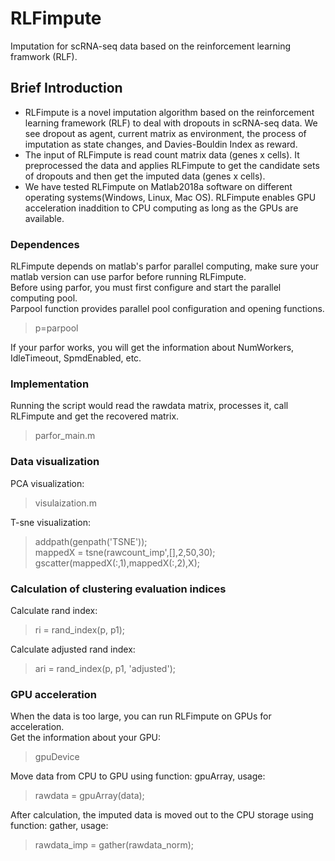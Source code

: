 # RLFimpute
Imputation for scRNA-seq data based on the reinforcement learning framwork (RLF).

## Brief Introduction
- RLFimpute is a novel imputation algorithm based on the reinforcement learning framework (RLF) to deal with dropouts in scRNA-seq data. We see dropout as agent, current matrix as environment, the process of imputation as state changes, and Davies-Bouldin Index as reward.<br/>
- The input of RLFimpute is read count matrix data (genes x cells). It preprocessed the data and applies RLFimpute to get the candidate sets of dropouts and then get the imputed data (genes x cells).<br/>
- We have tested RLFimpute on Matlab2018a software on different operating systems(Windows, Linux, Mac OS). RLFimpute enables GPU acceleration inaddition to CPU computing as long as the GPUs are available.<br/>

### Dependences
RLFimpute depends on matlab's parfor parallel computing, make sure your matlab version can use parfor before running RLFimpute.<br/>
Before using parfor, you must first configure and start the parallel computing pool. <br/>
Parpool function provides parallel pool configuration and opening functions.<br/>
> p=parpool

If your parfor works, you will get the information about NumWorkers, IdleTimeout, SpmdEnabled, etc.

### Implementation
Running the script would read the rawdata matrix, processes it, call RLFimpute and get the recovered matrix.<br/>
> parfor_main.m

### Data visualization
PCA visualization:<br/>
> visulaization.m

T-sne visualization:<br/>
> addpath(genpath('TSNE'));<br/>
> mappedX = tsne(rawcount_imp',[],2,50,30);<br/>
> gscatter(mappedX(:,1),mappedX(:,2),X);

### Calculation of clustering evaluation indices
Calculate rand index:<br/>
> ri = rand_index(p, p1);

Calculate adjusted rand index:<br/>
> ari = rand_index(p, p1, 'adjusted');

### GPU acceleration
When the data is too large, you can run RLFimpute on GPUs for acceleration.<br/>
Get the information about your GPU:<br/>
> gpuDevice

Move data from CPU to GPU using function: gpuArray, usage:<br/>
> rawdata = gpuArray(data);

After calculation, the imputed data is moved out to the CPU storage using function: gather, usage:<br/>
>rawdata_imp = gather(rawdata_norm);
